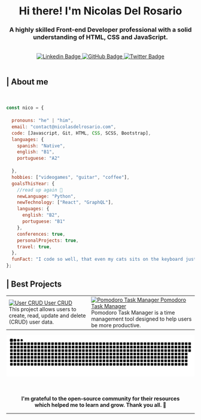 <div id="header" align="center">
  <h1>Hi there! I'm Nicolas Del Rosario</h1>
  <h3>A highly skilled Front-end Developer professional with a solid understanding of HTML, CSS and JavaScript.</h3>
</div> <br>

<div id="badges" align="center">
<a href="https://www.linkedin.com/in/nicolasdelrosario/" target="_blank">
  <img src="https://img.shields.io/badge/linkedin-171515?style=for-the-badge&logo=linkedin&logoColor=white" alt="Linkedin Badge" />
</a>
<a href="https://github.com/nicolasdelrosario" target="_blank">
  <img src="https://img.shields.io/badge/github-171515?style=for-the-badge&logo=github&logoColor=white" alt="GitHub Badge" />
</a>
<a href="https://twitter.com/nicodelrosar1o" target="_blank">
  <img src="https://img.shields.io/badge/twitter-171515?style=for-the-badge&logo=twitter&logoColor=white" alt="Twitter Badge" />
</a>
</div> <br>

<div id="about-me">
  <h2>| About me</h2> <br>
</div>

```javascript
const nico = {

  pronouns: "he" | "him",
  email: "contact@nicolasdelrosario.com",
  code: [Javascript, Git, HTML, CSS, SCSS, Bootstrap],
  languages: {
    spanish: "Native",
    english: "B1",
    portuguese: "A2"

  },
  hobbies: ["videogames", "guitar", "coffee"],
  goalsThisYear: {
    //read up again 👾
    newLanguage: "Python",
    newTechnology: ["React", "GraphQL"],
    languages: {
      english: "B2",
      portuguese: "B1"
    },
    conferences: true,
    personalProjects: true,
    travel: true,
  },
  funFact: "I code so well, that even my cats sits on the keyboard just to watch me work. 😎"
};
```

<div id="projects" align="center">
  <h2 align="left">| Best Projects</h2>
  <table>
    <tr>
      <td>
        <a href="https://github.com/nicolasdelrosario/User-CRUD" target="_blank">
          <img src="https://res.cloudinary.com/dlghcisov/image/upload/v1675123125/list_o8hnyc.png" alt="User CRUD"></img>
          <label>User CRUD</label> </br>
        </a>
        <figcaption>This project allows users to create, read, update and delete (CRUD) user data.</figcaption>
      </td>
      <td>
        <a href="https://github.com/nicolasdelrosario/Pomodoro-Task-Manager" target="_blank">
          <img alt="Pomodoro Task Manager" src="https://res.cloudinary.com/dlghcisov/image/upload/v1675120807/projects/pomodoro/light.png"></img>
          <label>Pomodoro Task Manager</label> </br>
        </a>
        <figcaption>Pomodoro Task Manager is a time management tool designed to help users be more productive.</figcaption>
      </td>
    </tr>
  </table>
</div>

<div id="contributions" align="center">
  <a href="https://github.com/nicolasdelrosario"><img src="contributions.svg"></a>
  </br></br></br>
  <p align"center">
    <b>I'm grateful to the open-source community for their resources</b> </br> 
    <b>which helped me to learn and grow. Thank you all. 💜</b>
  </p>
</div>

---
